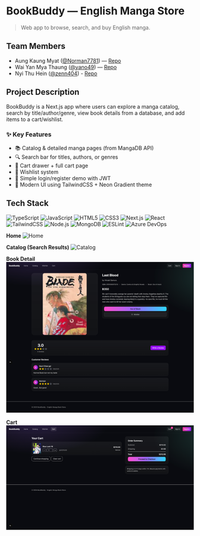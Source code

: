 # BookBuddy — English Manga Store

> Web app to browse, search, and buy English manga.

## Team Members
- Aung Kaung Myat ([@Norman7781](https://github.com/Norman7781)) — [Repo](https://github.com/Norman7781/Book_Buddy)
- Wai Yan Mya Thaung ([@yano49](https://github.com/yano49)) — [Repo](https://github.com/yano49/yano49.github.io.git)
- Nyi Thu Hein ([@zenn404](https://github.com/zenn404)) - [Repo](https://github.com/zenn404/zenn404.github.io.git)

## Project Description
BookBuddy is a Next.js app where users can explore a manga catalog, search by title/author/genre, view book details from a database, and add items to a cart/wishlist.  

### ✨ Key Features
- 📚 Catalog & detailed manga pages (from MangaDB API)
- 🔍 Search bar for titles, authors, or genres
- 🛒 Cart drawer + full cart page
- 💖 Wishlist system
- 🔐 Simple login/register demo with JWT
- 🎨 Modern UI using TailwindCSS + Neon Gradient theme


## Tech Stack
![TypeScript](https://img.shields.io/badge/TypeScript-3178C6?logo=typescript&logoColor=white)
![JavaScript](https://img.shields.io/badge/JavaScript-F7DF1E?logo=javascript&logoColor=black)
![HTML5](https://img.shields.io/badge/HTML5-E34F26?logo=html5&logoColor=white)
![CSS3](https://img.shields.io/badge/CSS3-1572B6?logo=css3&logoColor=white)
![Next.js](https://img.shields.io/badge/Next.js-000?logo=next.js&logoColor=white)
![React](https://img.shields.io/badge/React-20232A?logo=react&logoColor=61DAFB)
![TailwindCSS](https://img.shields.io/badge/Tailwind-06B6D4?logo=tailwindcss&logoColor=white)
![Node.js](https://img.shields.io/badge/Node.js-339933?logo=nodedotjs&logoColor=white)
![MongoDB](https://img.shields.io/badge/MongoDB-4EA94B?logo=mongodb&logoColor=white)
![ESLint](https://img.shields.io/badge/ESLint-4B32C3?logo=eslint&logoColor=white)
![Azure DevOps](https://img.shields.io/badge/Azure%20DevOps-0078D7?logo=azure-devops&logoColor=white)

**Home**
![Home](https://raw.githubusercontent.com/Norman7781/Book_Buddy/main/docs/screenshots/bookbuddy-homepage.png)

**Catalog (Search Results)**
![Catalog](https://raw.githubusercontent.com/Norman7781/Book_Buddy/main/docs/screenshots/bookbuddy-catalog.png)

**Book Detail**
![Book Detail](https://raw.githubusercontent.com/Norman7781/Book_Buddy/main/docs/screenshots/bookbuddy-bookdetailpage.png)

**Cart**
![Cart](https://raw.githubusercontent.com/Norman7781/Book_Buddy/main/docs/screenshots/bookbuddy-cartpage.png)

